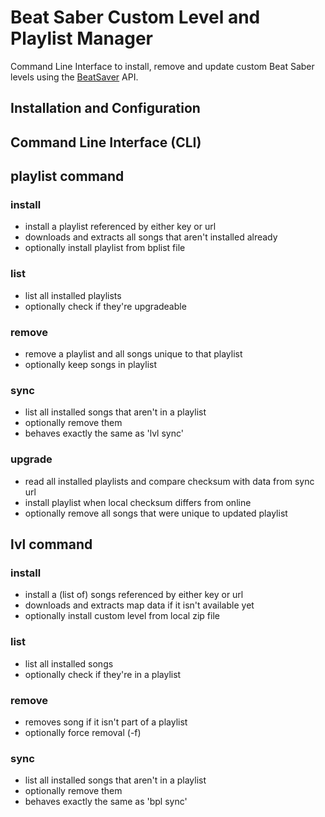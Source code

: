 # Beat Saber Custom Level and Playlist Manager
Command Line Interface to install, remove and update custom Beat Saber levels
using the [BeatSaver][beatsaver] API.

## Installation and Configuration

## Command Line Interface (CLI)

## playlist command

### install
- install a playlist referenced by either key or url
- downloads and extracts all songs that aren't installed already
- optionally install playlist from bplist file

### list
- list all installed playlists
- optionally check if they're upgradeable

### remove
- remove a playlist and all songs unique to that playlist
- optionally keep songs in playlist

### sync
- list all installed songs that aren't in a playlist
- optionally remove them
- behaves exactly the same as 'lvl sync'

### upgrade
- read all installed playlists and compare checksum with data from sync url
- install playlist when local checksum differs from online
- optionally remove all songs that were unique to updated playlist

## lvl command

### install
- install a (list of) songs referenced by either key or url
- downloads and extracts map data if it isn't available yet
- optionally install custom level from local zip file

### list
- list all installed songs
- optionally check if they're in a playlist

### remove
- removes song if it isn't part of a playlist
- optionally force removal (-f)

### sync
- list all installed songs that aren't in a playlist
- optionally remove them
- behaves exactly the same as 'bpl sync'

[beatsaver]: https://beatsaver.com
